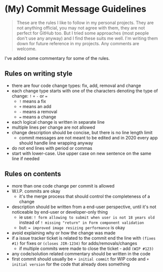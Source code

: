 # (My) Commit Message Guidelines

> These are the rules I like to follow in my personal projects. They are not anything official, you may not agree with
> them, they are not perfect for GitHub too. But I tried some approaches (most people don't use any anyway) and I find
> these suits me well. I'm writing them down for future reference in my projects. Any comments are welcome.

I've added some commentary for some of the rules.

## Rules on writing style
- there are four code change types: fix, add, removal and change
- each change type starts with one of the characters denoting the type of change: `!` `+` `-` or `=`
    - `!` means a fix
    - `+` means an add
    - `-` means a removal
    - `=` means a change
- each logical change is written in separate line
- multiple lines per change are not allowed
- change description should be concise, but there is no line length limit
    - commit messages are not meant to be edited and in 2020 every app should handle line wrapping anyway
- do not end lines with period or commas
- start with lower-case. Use upper case on new sentence on the same line if needed

## Rules on contents
- more than one code change per commit is allowed
- W.I.P. commits are okay
    - it's the merge process that should control the completeness of a change
- description should be written from a end-user perspective, until it's not noticeable by end-user or developer-only
thing
    - ie use: `! form allowing to submit when user is not 18 years old` instead of `! missing "return" in Form component
    validation`
    - but: `= improved image resizing performance` is okay
- avoid explaining why or how the change was made
- if a issue tracker ticket is related to the commit end the line with `(fixes #1)` for fixes or `(closes JIR-1234)` for
adds/removals/changes
    - if multiple commits were made to close the ticket - add `(WIP #123)`
- any code/solution related commentary should be written in the code
- first commit should usually be `+ initial commit` for WIP code and `+ initial version` for the code that already does
something
